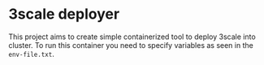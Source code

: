 # 3scale deployer

This project aims to create simple containerized tool to deploy 3scale into cluster.
To run this container you need to specify variables as seen in the `env-file.txt`.